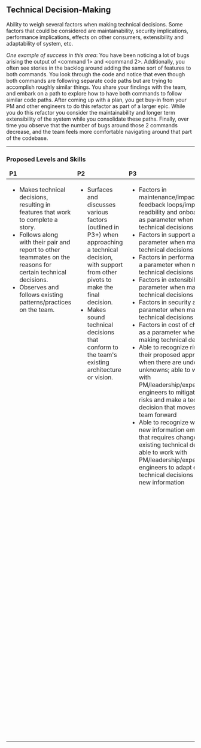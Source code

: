 ## Technical Decision-Making

Ability to weigh several factors when making technical decisions. Some factors that could be considered are maintainability, security implications, performance implications, effects on other consumers, extensibility and adaptability of system, etc.

*One example of success in this area*:  You have been noticing a lot of bugs arising the output of <command 1> and <command 2>. Additionally, you often see stories in the backlog around adding the same sort of features to both commands. You look through the code and notice that even though both commands are following separate code paths but are trying to accomplish roughly similar things. You share your findings with the team, and embark on a path to explore how to have both commands to follow similar code paths. After coming up with a plan, you get buy-in from your PM and other engineers to do this refactor as part of a larger epic. While you do this refactor you consider the maintainability and longer term extensibility of the system while you consolidate these paths. Finally, over time you observe that the number of bugs around those 2 commands decrease, and the team feels more comfortable navigating around that part of the codebase.

---
### Proposed Levels and Skills
<table>
<tbody>
<thead>
<td><strong>P1</strong></td>
<td><strong>P2</strong></td>
<td><strong>P3</strong></td>
<td><strong>P4</strong></td>
</thead>
<tr
  
<!-- P1 -->
<td valign="top"><ul>
  <li>Makes technical decisions, resulting in features that work to complete a story.</li>
  <li>Follows along with their pair and report to other teammates on the reasons for certain technical decisions.</li>
  <li>Observes and follows existing patterns/practices on the team.</li>
  </ul></td>
  
<!-- P2 -->
<td valign="top"><ul>
  <li> Surfaces and discusses various factors (outlined in P3+) when approaching a technical decision, with support from other pivots to make the final decision. </li>
  <li>Makes sound technical decisions that conform to the team's existing architecture or vision.</li>
</ul></td>

<!-- P3 -->
<td valign="top"><ul>
  <li>Factors in maintenance/impact on feedback loops/impact on readbility and onboarding as parameter when making technical decisions</li>
  <li>Factors in support as parameter when making technical decisions</li>
  <li>Factors in performance as a parameter when making technical decisions</li>
  <li>Factors in extensibility as parameter when making technical decisions</li><li>Factors in security as parameter when making technical decisions</li>
  <li>Factors in cost of change as a parameter when making technical decisions</li>
  <li>Able to recognize risks of their proposed approaches when there are underlying unknowns; able to work with PM/leadership/experienced engineers to mitigate the risks and make a technical decision that moves the team forward</li>
  <li>Able to recognize when new information emerges that requires changes in existing technical design; able to work with PM/leadership/experienced engineers to adapt existing technical decisions to the new information</li>
</ul></td>

<!-- P4 -->
<td valign="top"><ul>
<li>Takes an outcome-oriented mindset to technical decision-making.</li>
  <li>Can articulate the tradeoffs and parameters (with priorities) that drove a technical decision</li>
  <li>Bring others along on the decision-making journey, and teaches team members how to prioritize approaches and weigh-in several factors</li>
  <li>Able to change course on decisions readily (in attitude) and easily (in artifacts produced) as new information emerges</li>
  <li>Able to navigate uncertainty in underlying technical choices when making technical decisions</li>
  <li>Able to explore options and make technical decisions (without painting project in the corner) when there are unknowns in the domain</li>
</ul></td>
</tbody></table>   
